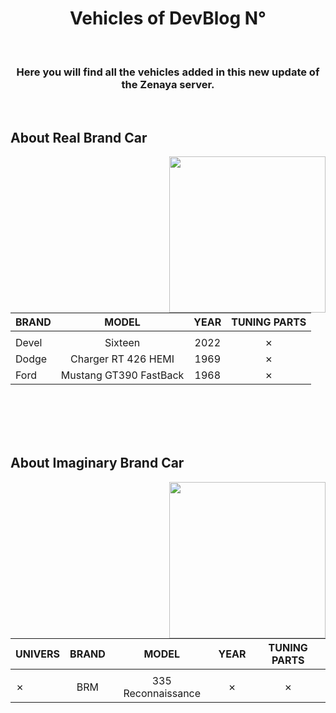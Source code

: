 
<h1 align="center"><b>Vehicles of DevBlog N°</b></h1>
<br>
<h3 align="center"><b>Here you will find all the vehicles added in this new update of the Zenaya server.</b></h3>
<br>
	
## **About Real Brand Car**
<div>
<picture><img align="right" src="https://designeya.fr/webroot/images/github_zenaya_for_real_veh.svg" width = 250px></picture>

<br>

|BRAND|MODEL|YEAR|TUNING PARTS|
|:----|:----:|:----:|:----:|
| |
|Devel|Sixteen|2022|✗|
|Dodge|Charger RT 426 HEMI|1969|✗|
|Ford|Mustang GT390 FastBack|1968|✗|
</div>
<br><br><br><br>
	
## **About Imaginary Brand Car**
<div>
<picture><img align="right" src="https://designeya.fr/webroot/images/github_zenaya_for_imaginary.svg" width = 250px></picture>

<br>

|UNIVERS|BRAND|MODEL|YEAR|TUNING PARTS|
|:----|:----:|:----:|:----:|:----:|
| |
|✗|BRM|335 Reconnaissance|✗|✗|
</div>
<br><br><br><br>
